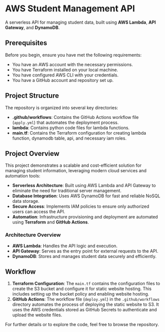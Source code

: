 # AWS Student Management API  

A serverless API for managing student data, built using **AWS Lambda**, **API Gateway**, and **DynamoDB**.  

## Prerequisites

Before you begin, ensure you have met the following requirements:

- You have an AWS account with the necessary permissions.
- You have Terraform installed on your local machine.
- You have configured AWS CLI with your credentials.
- You have a GitHub account and repository set up.

## Project Structure

The repository is organized into several key directories:

- **.github/workflows**: Contains the GitHub Actions workflow file (`apply.yml`) that automates the deployment process.
- **lambda**: Contains python code files for lambda functions.
- **main.tf**: Contains the Terraform configuration for creating lambda function, dynamodb table, api, and necessary iam roles.

## Project Overview  

This project demonstrates a scalable and cost-efficient solution for managing student information, leveraging modern cloud services and automation tools:  

- **Serverless Architecture**: Built using AWS Lambda and API Gateway to eliminate the need for traditional server management.  
- **Database Integration**: Uses AWS DynamoDB for fast and reliable NoSQL data storage.  
- **Secure Access**: Implements IAM policies to ensure only authorized users can access the API.  
- **Automation**: Infrastructure provisioning and deployment are automated using **Terraform** and **GitHub Actions**.    
 

### Architecture Overview  
- **AWS Lambda**: Handles the API logic and execution.  
- **API Gateway**: Serves as the entry point for external requests to the API.  
- **DynamoDB**: Stores and manages student data securely and efficiently.

## Workflow

1. **Terraform Configuration**: The `main.tf` contains the configuration files to create the S3 bucket and configure it for static website hosting. This includes setting up the bucket policy and enabling website hosting.
2. **GitHub Actions**: The workflow file (`deploy.yml`) in the `.github/workflows` directory automates the process of deploying the static website to S3. It uses the AWS credentials stored as GitHub Secrets to authenticate and upload the website files.


For further details or to explore the code, feel free to browse the repository.  
